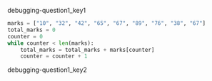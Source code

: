 debugging-question1_key1


```python
marks = ["10", "32", "42", "65", "67", "89", "76", "38", "67"]
total_marks = 0
counter = 0
while counter < len(marks):
	total_marks = total_marks + marks[counter]
	counter = counter + 1
```

debugging-question1_key2
